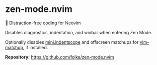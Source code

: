 # zen-mode.nvim

🧘 Distraction-free coding for Neovim

Disables diagnostics, indentation, and winbar when entering Zen Mode.

Optionally disables [mini.indentscope](https://github.com/nvim-mini/mini.indentscope) and offscreen matchups for [vim-matchup](https://github.com/andymass/vim-matchup), if installed.

**Repository:** <https://github.com/folke/zen-mode.nvim>
